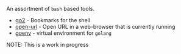 An assortment of `bash` based tools.

 * [go2](go2.md) - Bookmarks for the shell
 * [open-url](open-url.md) - Open URL in a web-browser that is currently running
 * [goenv](goenv.md) - virtual environment for `golang`


NOTE: This is a work in progress

